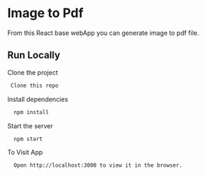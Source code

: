 # Image to Pdf

From this React base webApp you can generate image to pdf file.

## Run Locally

Clone the project

```bash
 Clone this repo
```

Install dependencies

```bash
  npm install
```

Start the server

```bash
  npm start
```

To Visit App

```bash
  Open http://localhost:3000 to view it in the browser.
```
